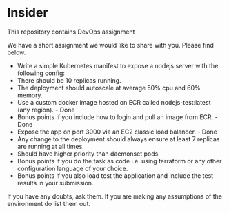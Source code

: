 # Insider

This repository contains DevOps assignment

We have a short assignment we would like to share with you. Please find below.

- Write a simple Kubernetes manifest to expose a nodejs server with the following config:
- There should be 10 replicas running.
- The deployment should autoscale at average 50% cpu and 60% memory.
- Use a custom docker image hosted on ECR called nodejs-test:latest (any region). - Done
- Bonus points if you include how to login and pull an image from ECR. - Done
- Expose the app on port 3000 via an EC2 classic load balancer. - Done
- Any change to the deployment should always ensure at least 7 replicas are running at all times.
- Should have higher priority than daemonset pods.
- Bonus points if you do the task as code i.e. using terraform or any other configuration language of your choice.
- Bonus points if you also load test the application and include the test results in your submission.

If you have any doubts, ask them. If you are making any assumptions of the environment do list them out.